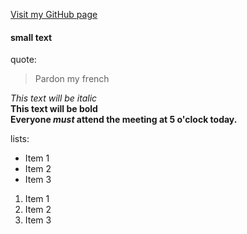 [Visit my GitHub page](https://github.com/algoquant)
#### small text

quote:
> Pardon my french

*This text will be italic*  
**This text will be bold**  
**Everyone _must_ attend the meeting at 5 o'clock today.**  

lists:

* Item 1
* Item 2
* Item 3

1. Item 1
2. Item 2
3. Item 3
